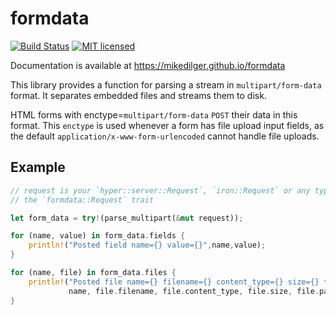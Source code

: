 # formdata

[![Build Status](https://travis-ci.org/mikedilger/formdata.svg?branch=master)](https://travis-ci.org/mikedilger/formdata)
[![MIT licensed](https://img.shields.io/badge/license-MIT-blue.svg)](./LICENSE)

Documentation is available at https://mikedilger.github.io/formdata

This library provides a function for parsing a stream in `multipart/form-data`
format. It separates embedded files and streams them to disk.

HTML forms with enctype=`multipart/form-data` `POST` their data in this
format. This `enctype` is used whenever a form has file upload input fields,
as the default `application/x-www-form-urlencoded` cannot handle file
uploads.

## Example

```rust
// request is your `hyper::server::Request`, `iron::Request` or any type that implements
// the `formdata::Request` trait

let form_data = try!(parse_multipart(&mut request));

for (name, value) in form_data.fields {
    println!("Posted field name={} value={}",name,value);
}

for (name, file) in form_data.files {
    println!("Posted file name={} filename={} content_type={} size={} temporary_path={}",
             name, file.filename, file.content_type, file.size, file.path);
}

```
